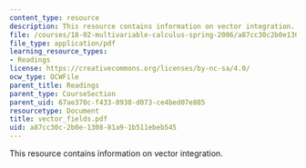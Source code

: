 ```yaml
---
content_type: resource
description: This resource contains information on vector integration.
file: /courses/18-02-multivariable-calculus-spring-2006/a87cc30c2b0e130881a91b511ebeb545_vector_fields.pdf
file_type: application/pdf
learning_resource_types:
- Readings
license: https://creativecommons.org/licenses/by-nc-sa/4.0/
ocw_type: OCWFile
parent_title: Readings
parent_type: CourseSection
parent_uid: 67ae370c-f433-8938-d073-ce4bed07e885
resourcetype: Document
title: vector_fields.pdf
uid: a87cc30c-2b0e-1308-81a9-1b511ebeb545
---
```

This resource contains information on vector integration.